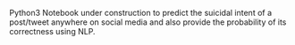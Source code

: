 Python3 Notebook under construction to predict the suicidal intent of a post/tweet anywhere on social media and also provide the probability of its correctness using NLP.

